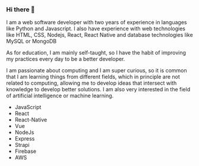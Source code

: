 ### Hi there 👋

I am a web software developer with two years of experience in languages like Python and Javascript. I also have experience with web technologies like HTML, CSS, Nodejs, React, React Native and database technologies like MySQL or MongoDB  
  
As for education, I am mainly self-taught, so I have the habit of improving my practices every day to be a better developer.  
  
I am passionate about computing and I am super curious, so it is common that I am learning things from different fields, which in principle are not related to computing, allowing me to develop ideas that intersect with knowledge to develop better solutions. I am also very interested in the field of artificial intelligence or machine learning.

 - JavaScript
 - React
 - React-Native
 - Vue
 - NodeJs
 - Express
 - Strapi
 - Firebase
 - AWS


<!--
**ViktorPls/viktorpls** is a ✨ _special_ ✨ repository because its `README.md` (this file) appears on your GitHub profile.

Here are some ideas to get you started:

- 🔭 I’m currently working on ...
- 🌱 I’m currently learning ...
- 👯 I’m looking to collaborate on ...
- 🤔 I’m looking for help with ...
- 💬 Ask me about ...
- 📫 How to reach me: ...
- 😄 Pronouns: ...
- ⚡ Fun fact: ...
-->

